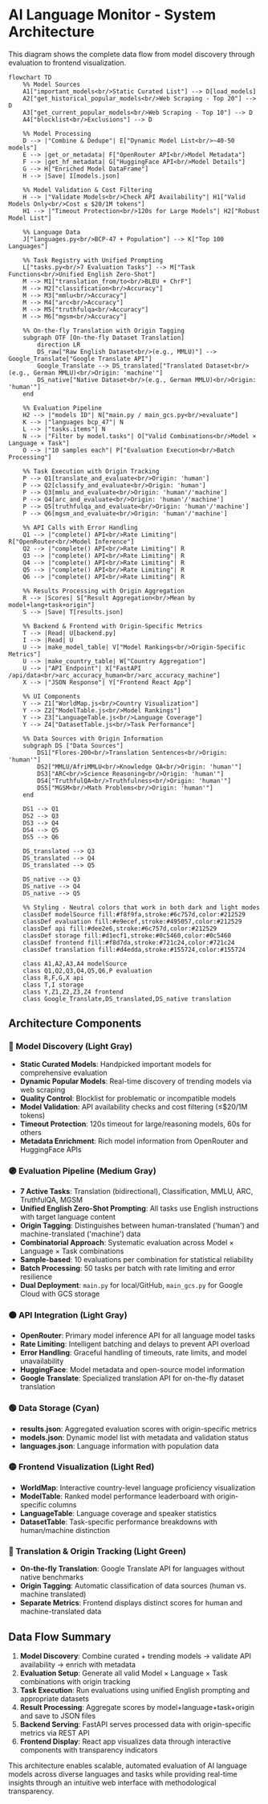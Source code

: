 # AI Language Monitor - System Architecture

This diagram shows the complete data flow from model discovery through evaluation to frontend visualization.

```mermaid
flowchart TD
    %% Model Sources
    A1["important_models<br/>Static Curated List"] --> D[load_models]
    A2["get_historical_popular_models<br/>Web Scraping - Top 20"] --> D
    A3["get_current_popular_models<br/>Web Scraping - Top 10"] --> D
    A4["blocklist<br/>Exclusions"] --> D
    
    %% Model Processing
    D --> |"Combine & Dedupe"| E["Dynamic Model List<br/>~40-50 models"]
    E --> |get_or_metadata| F["OpenRouter API<br/>Model Metadata"]
    F --> |get_hf_metadata| G["HuggingFace API<br/>Model Details"]
    G --> H["Enriched Model DataFrame"]
    H --> |Save| I[models.json]
    
    %% Model Validation & Cost Filtering
    H --> |"Validate Models<br/>Check API Availability"| H1["Valid Models Only<br/>Cost ≤ $20/1M tokens"]
    H1 --> |"Timeout Protection<br/>120s for Large Models"| H2["Robust Model List"]
    
    %% Language Data
    J["languages.py<br/>BCP-47 + Population"] --> K["Top 100 Languages"]
    
    %% Task Registry with Unified Prompting
    L["tasks.py<br/>7 Evaluation Tasks"] --> M["Task Functions<br/>Unified English Zero-Shot"]
    M --> M1["translation_from/to<br/>BLEU + ChrF"]
    M --> M2["classification<br/>Accuracy"]
    M --> M3["mmlu<br/>Accuracy"]
    M --> M4["arc<br/>Accuracy"] 
    M --> M5["truthfulqa<br/>Accuracy"]
    M --> M6["mgsm<br/>Accuracy"]
    
    %% On-the-fly Translation with Origin Tagging
    subgraph OTF [On-the-fly Dataset Translation]
        direction LR
        DS_raw["Raw English Dataset<br/>(e.g., MMLU)"] --> Google_Translate["Google Translate API"]
        Google_Translate --> DS_translated["Translated Dataset<br/>(e.g., German MMLU)<br/>Origin: 'machine'"]
        DS_native["Native Dataset<br/>(e.g., German MMLU)<br/>Origin: 'human'"]
    end
    
    %% Evaluation Pipeline
    H2 --> |"models ID"| N["main.py / main_gcs.py<br/>evaluate"]
    K --> |"languages bcp_47"| N
    L --> |"tasks.items"| N
    N --> |"Filter by model.tasks"| O["Valid Combinations<br/>Model × Language × Task"]
    O --> |"10 samples each"| P["Evaluation Execution<br/>Batch Processing"]
    
    %% Task Execution with Origin Tracking
    P --> Q1[translate_and_evaluate<br/>Origin: 'human']
    P --> Q2[classify_and_evaluate<br/>Origin: 'human']
    P --> Q3[mmlu_and_evaluate<br/>Origin: 'human'/'machine']
    P --> Q4[arc_and_evaluate<br/>Origin: 'human'/'machine']
    P --> Q5[truthfulqa_and_evaluate<br/>Origin: 'human'/'machine']
    P --> Q6[mgsm_and_evaluate<br/>Origin: 'human'/'machine']
    
    %% API Calls with Error Handling
    Q1 --> |"complete() API<br/>Rate Limiting"| R["OpenRouter<br/>Model Inference"]
    Q2 --> |"complete() API<br/>Rate Limiting"| R
    Q3 --> |"complete() API<br/>Rate Limiting"| R
    Q4 --> |"complete() API<br/>Rate Limiting"| R
    Q5 --> |"complete() API<br/>Rate Limiting"| R
    Q6 --> |"complete() API<br/>Rate Limiting"| R
    
    %% Results Processing with Origin Aggregation
    R --> |Scores| S["Result Aggregation<br/>Mean by model+lang+task+origin"]
    S --> |Save| T[results.json]
    
    %% Backend & Frontend with Origin-Specific Metrics
    T --> |Read| U[backend.py]
    I --> |Read| U
    U --> |make_model_table| V["Model Rankings<br/>Origin-Specific Metrics"]
    U --> |make_country_table| W["Country Aggregation"]
    U --> |"API Endpoint"| X["FastAPI /api/data<br/>arc_accuracy_human<br/>arc_accuracy_machine"]
    X --> |"JSON Response"| Y["Frontend React App"]
    
    %% UI Components
    Y --> Z1["WorldMap.js<br/>Country Visualization"]
    Y --> Z2["ModelTable.js<br/>Model Rankings"]
    Y --> Z3["LanguageTable.js<br/>Language Coverage"]
    Y --> Z4["DatasetTable.js<br/>Task Performance"]
    
    %% Data Sources with Origin Information
    subgraph DS ["Data Sources"]
        DS1["Flores-200<br/>Translation Sentences<br/>Origin: 'human'"]
        DS2["MMLU/AfriMMLU<br/>Knowledge QA<br/>Origin: 'human'"]
        DS3["ARC<br/>Science Reasoning<br/>Origin: 'human'"]
        DS4["TruthfulQA<br/>Truthfulness<br/>Origin: 'human'"]
        DS5["MGSM<br/>Math Problems<br/>Origin: 'human'"]
    end
    
    DS1 --> Q1
    DS2 --> Q3
    DS3 --> Q4
    DS4 --> Q5
    DS5 --> Q6
    
    DS_translated --> Q3
    DS_translated --> Q4
    DS_translated --> Q5
    
    DS_native --> Q3
    DS_native --> Q4
    DS_native --> Q5
    
    %% Styling - Neutral colors that work in both dark and light modes
    classDef modelSource fill:#f8f9fa,stroke:#6c757d,color:#212529
    classDef evaluation fill:#e9ecef,stroke:#495057,color:#212529
    classDef api fill:#dee2e6,stroke:#6c757d,color:#212529
    classDef storage fill:#d1ecf1,stroke:#0c5460,color:#0c5460
    classDef frontend fill:#f8d7da,stroke:#721c24,color:#721c24
    classDef translation fill:#d4edda,stroke:#155724,color:#155724
    
    class A1,A2,A3,A4 modelSource
    class Q1,Q2,Q3,Q4,Q5,Q6,P evaluation
    class R,F,G,X api
    class T,I storage
    class Y,Z1,Z2,Z3,Z4 frontend
    class Google_Translate,DS_translated,DS_native translation
```

## Architecture Components

### 🔵 Model Discovery (Light Gray)
- **Static Curated Models**: Handpicked important models for comprehensive evaluation
- **Dynamic Popular Models**: Real-time discovery of trending models via web scraping
- **Quality Control**: Blocklist for problematic or incompatible models
- **Model Validation**: API availability checks and cost filtering (≤$20/1M tokens)
- **Timeout Protection**: 120s timeout for large/reasoning models, 60s for others
- **Metadata Enrichment**: Rich model information from OpenRouter and HuggingFace APIs

### 🟣 Evaluation Pipeline (Medium Gray)
- **7 Active Tasks**: Translation (bidirectional), Classification, MMLU, ARC, TruthfulQA, MGSM
- **Unified English Zero-Shot Prompting**: All tasks use English instructions with target language content
- **Origin Tagging**: Distinguishes between human-translated ('human') and machine-translated ('machine') data
- **Combinatorial Approach**: Systematic evaluation across Model × Language × Task combinations
- **Sample-based**: 10 evaluations per combination for statistical reliability
- **Batch Processing**: 50 tasks per batch with rate limiting and error resilience
- **Dual Deployment**: `main.py` for local/GitHub, `main_gcs.py` for Google Cloud with GCS storage

### 🟠 API Integration (Light Gray)
- **OpenRouter**: Primary model inference API for all language model tasks
- **Rate Limiting**: Intelligent batching and delays to prevent API overload
- **Error Handling**: Graceful handling of timeouts, rate limits, and model unavailability
- **HuggingFace**: Model metadata and open-source model information
- **Google Translate**: Specialized translation API for on-the-fly dataset translation

### 🟢 Data Storage (Cyan)
- **results.json**: Aggregated evaluation scores with origin-specific metrics
- **models.json**: Dynamic model list with metadata and validation status
- **languages.json**: Language information with population data

### 🟡 Frontend Visualization (Light Red)
- **WorldMap**: Interactive country-level language proficiency visualization
- **ModelTable**: Ranked model performance leaderboard with origin-specific columns
- **LanguageTable**: Language coverage and speaker statistics
- **DatasetTable**: Task-specific performance breakdowns with human/machine distinction

### 🔵 Translation & Origin Tracking (Light Green)
- **On-the-fly Translation**: Google Translate API for languages without native benchmarks
- **Origin Tagging**: Automatic classification of data sources (human vs. machine translated)
- **Separate Metrics**: Frontend displays distinct scores for human and machine-translated data

## Data Flow Summary

1. **Model Discovery**: Combine curated + trending models → validate API availability → enrich with metadata
2. **Evaluation Setup**: Generate all valid Model × Language × Task combinations with origin tracking
3. **Task Execution**: Run evaluations using unified English prompting and appropriate datasets
4. **Result Processing**: Aggregate scores by model+language+task+origin and save to JSON files
5. **Backend Serving**: FastAPI serves processed data with origin-specific metrics via REST API
6. **Frontend Display**: React app visualizes data through interactive components with transparency indicators

This architecture enables scalable, automated evaluation of AI language models across diverse languages and tasks while providing real-time insights through an intuitive web interface with methodological transparency. 